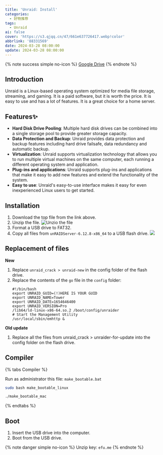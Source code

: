 ```yaml
---
title: 'Unraid: Install'
categories:
  - 好物推荐
tags:
  - Unraid
ai: false
cover: 'https://s3.qjqq.cn/47/661e637726417.webp!color'
abbrlink: '88331569'
date: 2024-03-28 08:00:00
update: 2024-03-28 08:00:00
---
```


{% note success simple no-icon %}
[Google Drive](https://drive.google.com/file/d/16bbYzX68cFZ5G3c5kLWGoW9LhDuaNdhL/view?usp=sharing)
{% endnote %}

## Introduction

Unraid is a Linux-based operating system optimized for media file storage, streaming, and gaming. It is a paid software, but it is worth the price. It is easy to use and has a lot of features. It is a great choice for a home server.

## Features✨

* **Hard Disk Drive Pooling**: Multiple hard disk drives can be combined into a single storage pool to provide greater storage capacity.
* **Data Protection and Backup**: Unraid provides data protection and backup features including hard drive failsafe, data redundancy and automatic backup.
* **Virtualization**: Unraid supports virtualization technology that allows you to run multiple virtual machines on the same computer, each running a different operating system and application.
* **Plug-ins and applications**: Unraid supports plug-ins and applications that make it easy to add new features and extend the functionality of the system.
* **Easy to use**: Unraid's easy-to-use interface makes it easy for even inexperienced Linux users to get started.

## Installation

1. Download the top file from the link above.
2. Unzip the file.
    ![Unzio the file](https://s3.qjqq.cn/47/660a85062985b.webp!color)
3. Format a USB drive to FAT32.
4. Copy all files from `unRAIDServer-6.12.8-x86_64` to a USB flash drive.
    ![](https://s3.qjqq.cn/47/660a851539cdb.webp!color)

## Replacement of files

**New**
1. Replace `unraid_crack > unraid-new` in the config folder of the flash drive.
2. Replace the contents of the `go` file in the `config` folder:
    ```text
    #!/bin/bash
    export UNRAID_GUID=(!)HERE IS YOUR GUID
    export UNRAID_NAME=Tower
    export UNRAID_DATE=1654646400
    export UNRAID_VERSION=Pro
    /lib64/ld-linux-x86-64.so.2 /boot/config/unraider
    # Start the Management Utility
    /usr/local/sbin/emhttp & 
    ```

**Old update**
1. Replace all the files from unraid_crack > unraider-for-update into the config folder on the flash drive.

## Compiler

{% tabs Compiler %}

<!-- tab window @st-microsoft-fill -->
Run as administrator this file: `make_bootable.bat`
<!-- endtab -->

<!-- tab linux @st-linux -->
```bash
sudo bash make_bootable_linux
```
<!-- endtab -->

<!-- tab mac @st-apple-fill -->
```bash
./make_bootable_mac
```
<!-- endtab -->

{% endtabs %}

## Boot

1. Insert the USB drive into the computer.
2. Boot from the USB drive.

{% note danger simple no-icon %}
Unzip key: `efu.me`
{% endnote %}